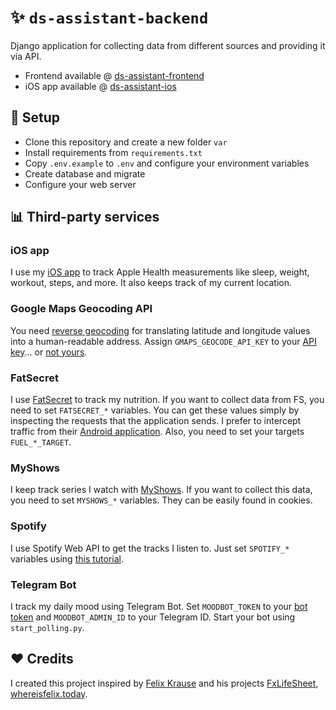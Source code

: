 # ✨ `ds-assistant-backend`

Django application for collecting data from different sources and providing it via API.
- Frontend available @ [ds-assistant-frontend](https://github.com/sobolevdmitry/ds-assistant-frontend)
- iOS app available @ [ds-assistant-ios](https://github.com/sobolevdmitry/ds-assistant-ios)

## 🔧 Setup

- Clone this repository and create a new folder `var`
- Install requirements from `requirements.txt`
- Copy `.env.example` to `.env` and configure your environment variables
- Create database and migrate
- Configure your web server 

## 📊 Third-party services
### iOS app
I use my [iOS app](https://github.com/sobolevdmitry/ds-assistant-ios) to track Apple Health measurements like sleep, weight, workout, steps, and more. It also keeps track of my current location.

### Google Maps Geocoding API
You need [reverse geocoding](https://developers.google.com/maps/documentation/geocoding/overview#ReverseGeocoding) for translating latitude and longitude values into a human-readable address.
Assign `GMAPS_GEOCODE_API_KEY` to your [API key](https://developers.google.com/maps/documentation/geocoding/get-api-key)... or [not yours](https://github.com/search?q=maps.googleapis.com%2Fmaps%2Fapi%2Fgeocode%2Fjson%3Flatlng&type=code).

### FatSecret
I use [FatSecret](https://www.fatsecret.com) to track my nutrition. 
If you want to collect data from FS, you need to set `FATSECRET_*` variables. 
You can get these values simply by inspecting the requests that the application sends. 
I prefer to intercept traffic from their [Android application](https://play.google.com/store/apps/details?id=com.fatsecret.android&hl=en&gl=US).
Also, you need to set your targets `FUEL_*_TARGET`. 

### MyShows
I keep track series I watch with [MyShows](https://myshows.me). If you want to collect this data, you need to set `MYSHOWS_*` variables. They can be easily found in cookies.

### Spotify
I use Spotify Web API to get the tracks I listen to. Just set `SPOTIFY_*` variables using [this tutorial]((https://developer.spotify.com/documentation/web-api/quick-start/)).

### Telegram Bot
I track my daily mood using Telegram Bot. Set `MOODBOT_TOKEN` to your [bot token](https://core.telegram.org/bots/api#authorizing-your-bot) and `MOODBOT_ADMIN_ID` to your Telegram ID.
Start your bot using `start_polling.py`.

## ❤️ Credits

I created this project inspired by [Felix Krause](https://github.com/KrauseFx) and his projects [FxLifeSheet](https://github.com/KrauseFx/FxLifeSheet), [whereisfelix.today](https://github.com/KrauseFx/whereisfelix.today).

